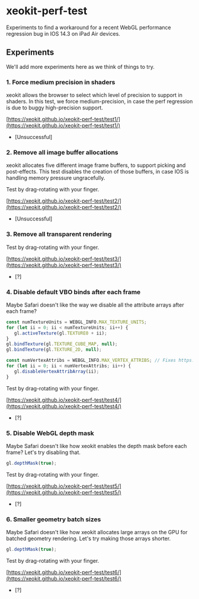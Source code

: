 # xeokit-perf-test

Experiments to find a workaround for a recent WebGL performance regression bug in IOS 14.3 on iPad Air devices.

## Experiments

We'll add more experiments here as we think of things to try.

### 1. Force medium precision in shaders

xeokit allows the browser to select which level of precision to support in shaders. In this test, we force medium-precision, 
in case the perf regression is due to buggy high-precision support.

[https://xeokit.github.io/xeokit-perf-test/test1/](https://xeokit.github.io/xeokit-perf-test/test1/)

* [Unsuccessful]

### 2. Remove all image buffer allocations

xeokit allocates five different image frame buffers, to support picking and post-effects. This test disables the creation 
of those buffers, in case IOS is handling memory pressure ungracefully. 

Test by drag-rotating with your finger.  

[https://xeokit.github.io/xeokit-perf-test/test2/](https://xeokit.github.io/xeokit-perf-test/test2/)

* [Unsuccessful] 


### 3. Remove all transparent rendering

Test by drag-rotating with your finger.

[https://xeokit.github.io/xeokit-perf-test/test3/](https://xeokit.github.io/xeokit-perf-test/test3/)

* [?] 

### 4. Disable default VBO binds after each frame

Maybe Safari doesn't like the way we disable all the attribute arrays after each frame?

````javascript
const numTextureUnits = WEBGL_INFO.MAX_TEXTURE_UNITS;
for (let ii = 0; ii < numTextureUnits; ii++) {
   gl.activeTexture(gl.TEXTURE0 + ii);
}
gl.bindTexture(gl.TEXTURE_CUBE_MAP, null);
gl.bindTexture(gl.TEXTURE_2D, null);

const numVertexAttribs = WEBGL_INFO.MAX_VERTEX_ATTRIBS; // Fixes https://github.com/xeokit/xeokit-sdk/issues/174
for (let ii = 0; ii < numVertexAttribs; ii++) {
   gl.disableVertexAttribArray(ii);
}
````

Test by drag-rotating with your finger.

[https://xeokit.github.io/xeokit-perf-test/test4/](https://xeokit.github.io/xeokit-perf-test/test4/)

* [?]

### 5. Disable WebGL depth mask

Maybe Safari doesn't like how xeokit enables the depth mask before each frame? Let's try disabling that. 

````javascript
gl.depthMask(true);
````

Test by drag-rotating with your finger.

[https://xeokit.github.io/xeokit-perf-test/test5/](https://xeokit.github.io/xeokit-perf-test/test5/)

* [?]

### 6. Smaller geometry batch sizes

Maybe Safari doesn't like how xeokit allocates large arrays on the GPU for batched geometry rendering. Let's try making those arrays shorter.

````javascript
gl.depthMask(true);
````

Test by drag-rotating with your finger.

[https://xeokit.github.io/xeokit-perf-test/test6/](https://xeokit.github.io/xeokit-perf-test/test6/)

* [?]